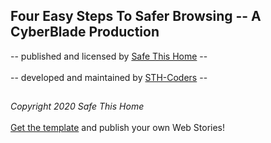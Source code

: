 ## Four Easy Steps To Safer Browsing -- A CyberBlade Production

-- published and licensed by [Safe This Home](https://safethishome.com) --<br></br>-- developed and maintained by [STH-Coders](https://github.com/STH-Coders) --
##

*Copyright 2020 Safe This Home*
<br></br>
[Get the template](https://github.com/killshot13/google-web-stories-template) and publish your own Web Stories! 


